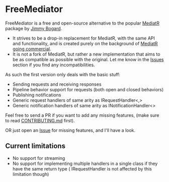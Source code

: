 # FreeMediator

FreeMediator is a free and open-source alternative to the popular [MediatR](https://github.com/jbogard/MediatR) package
by [Jimmy Bogard](https://github.com/jbogard).

- It strives to be a drop-in replacement for MediatR, with the same API and functionality, and is created purely on the
  background of [MediatR going commercial](https://www.jimmybogard.com/automapper-and-mediatr-going-commercial/).
- It is not a fork of MediatR, but rather a new implementation that aims to be as compatible as possible with the
  original. Let me know in the [Issues](https://github.com/steffenskov/FreeMediator/issues) section if you find any
  incompatibilities.

As such the first version only deals with the basic stuff:

- Sending requests and receiving responses
- Pipeline behavior support for requests (both open and closed behaviors)
- Publishing notifications
- Generic request handlers of same arity as IRequestHandler<,>
- Generic notification handlers of same arity as INotificationHandler<>

Feel free to send a PR if you want to add any missing features, (make sure to read [CONTRIBUTING.md](CONTRIBUTING.md)
first).

OR just open an [Issue](https://github.com/steffenskov/FreeMediator/issues) for missing features, and I'll have a look.

## Current limitations

- No support for streaming
- No support for implementing multiple handlers in a single class if they have the same return type (
  IRequestHandler<TRequest> is not affected by this limitation though)